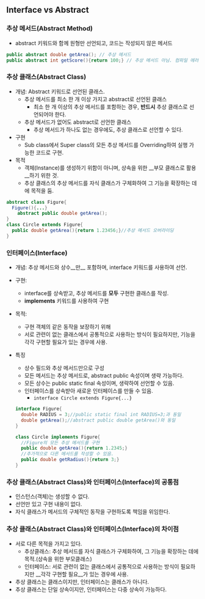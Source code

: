 ## Interface vs Abstract

### 추상 메서드(Abstract Method)

- abstract 키워드와 함께 원형만 선언되고, 코드는 작성되지 않은 메서드

```java
public abstract double getArea(); // 추상 메서드
public abstract int getScore(){return 100;} // 추상 메서드 아님. 컴파일 에러 발생
```

### 추상 클래스(Abstract Class)

- 개념: Abstract 키워드로 선언된 클래스.
  - 추상 메서드를 최소 한 개 이상 가지고 abstract로 선언된 클래스
    - 최소 한 개 이상의 추상 메서드를 포함하는 경우, __반드시__ 추상 클래스로 선언되어야 한다.
  - 추상 메서드가 없어도 abstract로 선언한 클래스
    - 추상 메서드가 하나도 없는 경우에도, 추상 클래스로 선언할 수 있다.
- 구현
  - Sub class에서 Super class의 모든 추상 메서드를 Overriding하여 실행 가능한 코드로 구현.
- 목적
  - 객체(Instance)를 생성하기 위함이 아니며, 상속을 위한 __부모 클래스로 활용__하기 위한 것.
  - 추상 클래스의 추상 메서드를 자식 클래스가 구체화하여 그 기능을 확장하는 데에 목적을 둠.



```java
abstract class Figure{
  Figure(){...}
 	abstract public double getArea();
}
class Circle extends Figure{
  public double getArea(){return 1.23456;}//추상 메서드 오버라이딩
}
```



### 인터페이스(Interface)

- 개념: 추상 메서드와 상수__만__ 포함하며, interface 키워드를 사용하여 선언.

- 구현:

  - interface를 상속받고, 추상 메서드를 __모두__ 구현한 클래스를 작성.
  - __implements__ 키워드를 사용하여 구현

- 목적: 

  - 구현 객체의 같은 동작을 보장하기 위해
  - 서로 관련이 없는 클래스에서 공통적으로 사용하는 방식이 필요하지만, 기능을 각각 구현할 필요가 있는 경우에 사용.

- 특징

  - 상수 필드와 추상 메서드만으로 구성
  - 모든 메서드는 추상 메서드로, abstract public 속성이며 생략 가능하다.
  - 모든 상수는 public static final 속성이며, 생략하여 선언할 수 있음.
  - 인터페이스를 상속받아 새로운 인터페이스를 만들 수 있음.
    - `interface Circle extends Figure{...}`

  ```java
  interface Figure{
    double RADIUS = 3;//public static final int RADIUS=3;과 동일
    double getArea();//abstract public double getArea()와 동일
  }
  
  class Circle implements Figure{
    //Figure의 모든 추상 메서드를 구현
    public double getArea(){return 1.2345;}
    //추가적으로 다른 메서드를 작성할 수 있음.
    public double getRadius(){return 3;}
  }
  ```



### 추상 클래스(Abstract Class)와 인터페이스(Interface)의 공통점

- 인스턴스(객체)는 생성할 수 없다.
- 선언만 있고 구현 내용이 없다.
- 자식 클래스가 메서드의 구체적인 동작을 구현하도록 책임을 위임한다.



### 추상 클래스(Abstract Class)와 인터페이스(Interface)의 차이점

- 서로 다른 목적을 가지고 있다.
  - 추상클래스: 추상 메서드를 자식 클래스가 구체화하여, 그 기능을 확장하는 데에 목적.(상속을 위한 부모클래스)
  - 인터페이스: 서로 관련이 없는 클래스에서 공통적으로 사용하는 방식이 필요하지만 __각각 구현할 필요__가 있는 경우에 사용.
- 추상 클래스는 클래스이지만, 인터페이스는 클래스가 아니다.
- 추상 클래스는 단일 상속이지만, 인터페이스는 다중 상속이 가능하다.

